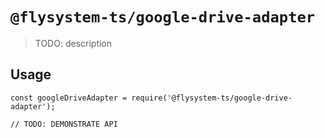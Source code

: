 # `@flysystem-ts/google-drive-adapter`

> TODO: description

## Usage

```
const googleDriveAdapter = require('@flysystem-ts/google-drive-adapter');

// TODO: DEMONSTRATE API
```
